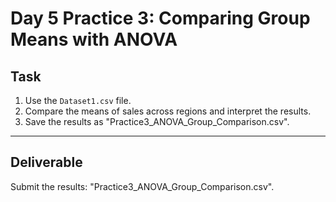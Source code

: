 # Day 5 Practice 3: Comparing Group Means with ANOVA

## Task
1. Use the `Dataset1.csv` file.
2. Compare the means of sales across regions and interpret the results.
3. Save the results as "Practice3_ANOVA_Group_Comparison.csv".

---

## Deliverable
Submit the results: "Practice3_ANOVA_Group_Comparison.csv".